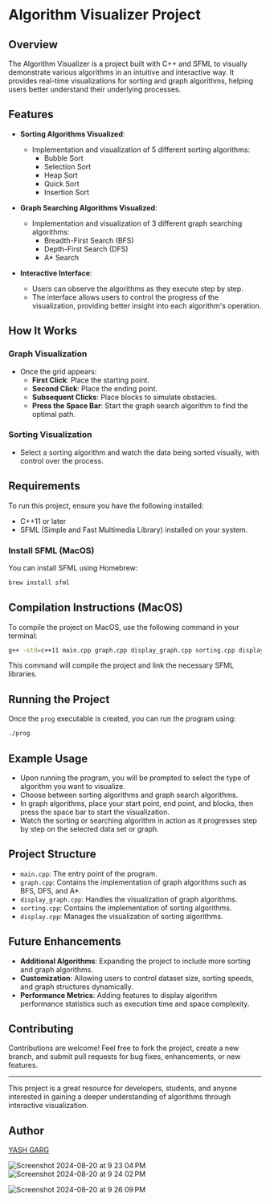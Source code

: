 # Algorithm Visualizer Project

## Overview

The Algorithm Visualizer is a project built with C++ and SFML to visually demonstrate various algorithms in an intuitive and interactive way. It provides real-time visualizations for sorting and graph algorithms, helping users better understand their underlying processes.

## Features

- **Sorting Algorithms Visualized**:
  - Implementation and visualization of 5 different sorting algorithms:
    - Bubble Sort
    - Selection Sort
    - Heap Sort
    - Quick Sort
    - Insertion Sort

- **Graph Searching Algorithms Visualized**:
  - Implementation and visualization of 3 different graph searching algorithms:
    - Breadth-First Search (BFS)
    - Depth-First Search (DFS)
    - A* Search

- **Interactive Interface**:
  - Users can observe the algorithms as they execute step by step.
  - The interface allows users to control the progress of the visualization, providing better insight into each algorithm's operation.

## How It Works

### Graph Visualization

- Once the grid appears:
  - **First Click**: Place the starting point.
  - **Second Click**: Place the ending point.
  - **Subsequent Clicks**: Place blocks to simulate obstacles.
  - **Press the Space Bar**: Start the graph search algorithm to find the optimal path.

### Sorting Visualization

- Select a sorting algorithm and watch the data being sorted visually, with control over the process.

## Requirements

To run this project, ensure you have the following installed:

- C++11 or later
- SFML (Simple and Fast Multimedia Library) installed on your system.

### Install SFML (MacOS)

You can install SFML using Homebrew:

```bash
brew install sfml
```

## Compilation Instructions (MacOS)

To compile the project on MacOS, use the following command in your terminal:

```bash
g++ -std=c++11 main.cpp graph.cpp display_graph.cpp sorting.cpp display.cpp -I/opt/homebrew/Cellar/sfml/2.6.1/include -o prog -L/opt/homebrew/Cellar/sfml/2.6.1/lib -lsfml-graphics -lsfml-window -lsfml-system
```

This command will compile the project and link the necessary SFML libraries.

## Running the Project

Once the `prog` executable is created, you can run the program using:

```bash
./prog
```

## Example Usage

- Upon running the program, you will be prompted to select the type of algorithm you want to visualize.
- Choose between sorting algorithms and graph search algorithms.
- In graph algorithms, place your start point, end point, and blocks, then press the space bar to start the visualization.
- Watch the sorting or searching algorithm in action as it progresses step by step on the selected data set or graph.

## Project Structure

- `main.cpp`: The entry point of the program.
- `graph.cpp`: Contains the implementation of graph algorithms such as BFS, DFS, and A*.
- `display_graph.cpp`: Handles the visualization of graph algorithms.
- `sorting.cpp`: Contains the implementation of sorting algorithms.
- `display.cpp`: Manages the visualization of sorting algorithms.

## Future Enhancements

- **Additional Algorithms**: Expanding the project to include more sorting and graph algorithms.
- **Customization**: Allowing users to control dataset size, sorting speeds, and graph structures dynamically.
- **Performance Metrics**: Adding features to display algorithm performance statistics such as execution time and space complexity.


## Contributing

Contributions are welcome! Feel free to fork the project, create a new branch, and submit pull requests for bug fixes, enhancements, or new features.

---

This project is a great resource for developers, students, and anyone interested in gaining a deeper understanding of algorithms through interactive visualization.

## Author


[YASH GARG](https://github.com/yashgarg170)




![Screenshot 2024-08-20 at 9 23 04 PM](https://github.com/user-attachments/assets/a5696622-983c-4474-84e3-d86a0437eefa)
![Screenshot 2024-08-20 at 9 24 02 PM](https://github.com/user-attachments/assets/4e877fd2-e8f7-4c84-b065-071fbdddeb9b)

![Screenshot 2024-08-20 at 9 26 09 PM](https://github.com/user-attachments/assets/2b059195-126f-4dcf-8574-259324b83209)
